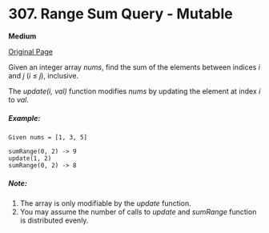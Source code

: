 # 307. Range Sum Query - Mutable

**Medium**

[Original Page](https://leetcode.com/problems/range-sum-query-mutable/)

Given an integer array _nums_, find the sum of the elements between indices _i_ and _j_ (_i ≤ j_), inclusive.

The _update(i, val)_ function modifies _nums_ by updating the element at index _i_ to _val_.

##### Example:
```
Given nums = [1, 3, 5]

sumRange(0, 2) -> 9
update(1, 2)
sumRange(0, 2) -> 8
```

##### Note:
1. The array is only modifiable by the _update_ function.
2. You may assume the number of calls to _update_ and _sumRange_ function is distributed evenly.

